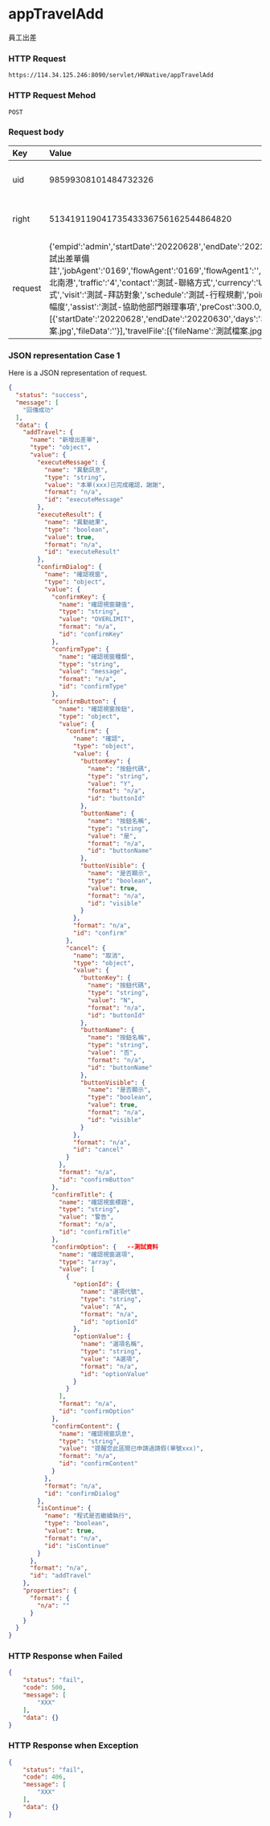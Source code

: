 # appTravelAdd
員工出差

### HTTP Request
```
https://114.34.125.246:8090/servlet/HRNative/appTravelAdd
```

### HTTP Request Mehod
```
POST
```

### Request body
| Key | Value | Type | Description |
|:----------|:-------------|:-----|:------------|
| uid | 98599308101484732326 | String | 需透過appLogin取得
| right | 51341911904173543336756162544864820 | String | 需透過appLogin取得 |
| request | {'empid':'admin','startDate':'20220628','endDate':'20220630','startTime':'1230','endTime':'1830','note':'AndyHou測試出差單備註','jobAgent':'0169','flowAgent':'0169','flowAgent1':'','flowAgent2':'','flowAgent3':'',"travelType":"A",'travelPlace':'台北南港','traffic':'4','contact':'測試-聯絡方式','currency':'USD','isHoliday':false,'people':'測試-出差人員及分工方式','visit':'測試-拜訪對象','schedule':'測試-行程規劃','point':'測試-訪談重點及預期效果','authorize':'測試-希望授權事項及幅度','assist':'測試-協助他部門辦理事項','preCost':300.0,'scheduleList':[{'startDate':'20220628','endDate':'20220630','days':'3','city':'台北'}],'scheduleFile':[{'fileName':'測試檔案.jpg','fileData':''}],'travelFile':[{'fileName':'測試檔案.jpg','fileData':''}]} | Object | 異動條件

### JSON representation Case 1
Here is a JSON representation of request.
```json
{
  "status": "success",
  "message": [
    "回傳成功"
  ],
  "data": {
    "addTravel": {
      "name": "新增出差單",
      "type": "object",
      "value": {
        "executeMessage": {
          "name": "異動訊息",
          "type": "string",
          "value": "本單(xxx)已完成確認，謝謝",
          "format": "n/a",
          "id": "executeMessage"
        },
        "executeResult": {
          "name": "異動結果",
          "type": "boolean",
          "value": true,
          "format": "n/a",
          "id": "executeResult"
        },
        "confirmDialog": {
          "name": "確認視窗",
          "type": "object",
          "value": {
            "confirmKey": {
              "name": "確認視窗鍵值",
              "type": "string",
              "value": "OVERLIMIT",
              "format": "n/a",
              "id": "confirmKey"
            },
            "confirmType": {
              "name": "確認視窗種類",
              "type": "string",
              "value": "message",
              "format": "n/a",
              "id": "confirmType"
            },
            "confirmButton": {
              "name": "確認視窗按鈕",
              "type": "object",
              "value": {
                "confirm": {
                  "name": "確認",
                  "type": "object",
                  "value": {
                    "buttonKey": {
                      "name": "按鈕代碼",
                      "type": "string",
                      "value": "Y",
                      "format": "n/a",
                      "id": "buttonId"
                    },
                    "buttonName": {
                      "name": "按鈕名稱",
                      "type": "string",
                      "value": "是",
                      "format": "n/a",
                      "id": "buttonName"
                    },
                    "buttonVisible": {
                      "name": "是否顯示",
                      "type": "boolean",
                      "value": true,
                      "format": "n/a",
                      "id": "visible"
                    }
                  },
                  "format": "n/a",
                  "id": "confirm"
                },
                "cancel": {
                  "name": "取消",
                  "type": "object",
                  "value": {
                    "buttonKey": {
                      "name": "按鈕代碼",
                      "type": "string",
                      "value": "N",
                      "format": "n/a",
                      "id": "buttonId"
                    },
                    "buttonName": {
                      "name": "按鈕名稱",
                      "type": "string",
                      "value": "否",
                      "format": "n/a",
                      "id": "buttonName"
                    },
                    "buttonVisible": {
                      "name": "是否顯示",
                      "type": "boolean",
                      "value": true,
                      "format": "n/a",
                      "id": "visible"
                    }
                  },
                  "format": "n/a",
                  "id": "cancel"
                }
              },
              "format": "n/a",
              "id": "confirmButton"
            },
            "confirmTitle": {
              "name": "確認視窗標題",
              "type": "string",
              "value": "警告",
              "format": "n/a",
              "id": "confirmTitle"
            },
            "confirmOption": {   --測試資料
              "name": "確認視窗選項",
              "type": "array",
              "value": [
                {
                  "optionId": {
                    "name": "選項代號",
                    "type": "string",
                    "value": "A",
                    "format": "n/a",
                    "id": "optionId"
                  },
                  "optionValue": {
                    "name": "選項名稱",
                    "type": "string",
                    "value": "A選項",
                    "format": "n/a",
                    "id": "optionValue"
                  }
                }
              ],
              "format": "n/a",
              "id": "confirmOption"
            },
            "confirmContent": {
              "name": "確認視窗訊息",
              "type": "string",
              "value": "提醒您此區間已申請過請假(單號xxx)",
              "format": "n/a",
              "id": "confirmContent"
            }
          },
          "format": "n/a",
          "id": "confirmDialog"
        },
        "isContinue": {
          "name": "程式是否繼續執行",
          "type": "boolean",
          "value": true,
          "format": "n/a",
          "id": "isContinue"
        }
      },
      "format": "n/a",
      "id": "addTravel"
    },
    "properties": {
      "format": {
        "n/a": ""
      }
    }
  }
}
```

### HTTP Response when Failed
```json
{
    "status": "fail",
    "code": 500,
    "message": [
        "XXX"
    ],
    "data": {}
}
```

### HTTP Response when Exception
```json
{
    "status": "fail",
    "code": 406,
    "message": [
        "XXX"
    ],
    "data": {}
}
```
